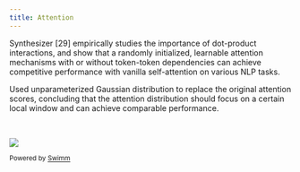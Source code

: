 ```yaml
---
title: Attention
---
```

Synthesizer \[29\] empirically studies the importance of dot-product interactions, and show that a randomly initialized, learnable attention mechanisms with or without token-token dependencies can achieve competitive performance with vanilla self-attention on various NLP tasks.

Used unparameterized Gaussian distribution to replace the original attention scores, concluding that the attention distribution should focus on a certain local window and can achieve comparable performance.

&nbsp;

![](https://firebasestorage.googleapis.com/v0/b/swimmio-content/o/repositories%2FZ2l0aHViJTNBJTNBQ1M0Nzk2JTNBJTNBQWxleFQxNDM%3D%2Feb0f3515-da63-4ab2-bf54-7aa3c9bbb186.png?alt=media&token=be6a2daf-d07b-4555-a3de-1aabc5758a37)

<SwmMeta version="3.0.0" repo-id="Z2l0aHViJTNBJTNBQ1M0Nzk2JTNBJTNBQWxleFQxNDM=" repo-name="CS4796"><sup>Powered by [Swimm](https://app.swimm.io/)</sup></SwmMeta>
